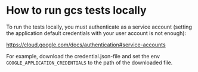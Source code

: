 # How to run gcs tests locally

To run the tests locally, you must authenticate as a service account (setting the application default credentials with your user account is not enough):

https://cloud.google.com/docs/authentication#service-accounts

For example, download the credential.json-file and set the env `GOOGLE_APPLICATION_CREDENTIALS` to the path of the downloaded file.